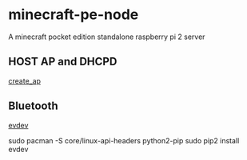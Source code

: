 # minecraft-pe-node
A minecraft pocket edition standalone raspberry pi 2 server

## HOST AP and DHCPD
[create_ap](https://github.com/oblique/create_ap)

## Bluetooth
[evdev](http://python-evdev.readthedocs.org/en/latest/)

sudo pacman -S core/linux-api-headers python2-pip
sudo pip2 install evdev


